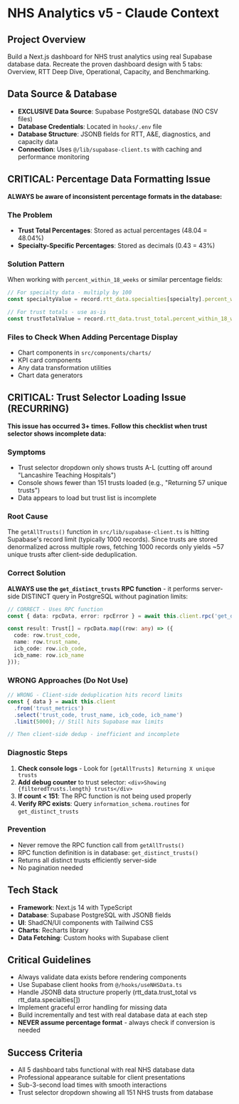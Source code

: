 # NHS Analytics v5 - Claude Context

## Project Overview
Build a Next.js dashboard for NHS trust analytics using real Supabase database data. Recreate the proven dashboard design with 5 tabs: Overview, RTT Deep Dive, Operational, Capacity, and Benchmarking.

## Data Source & Database
- **EXCLUSIVE Data Source**: Supabase PostgreSQL database (NO CSV files)
- **Database Credentials**: Located in `hooks/.env` file
- **Database Structure**: JSONB fields for RTT, A&E, diagnostics, and capacity data
- **Connection**: Uses `@/lib/supabase-client.ts` with caching and performance monitoring

## CRITICAL: Percentage Data Formatting Issue
**ALWAYS be aware of inconsistent percentage formats in the database:**

### The Problem
- **Trust Total Percentages**: Stored as actual percentages (48.04 = 48.04%)
- **Specialty-Specific Percentages**: Stored as decimals (0.43 = 43%)

### Solution Pattern
When working with `percent_within_18_weeks` or similar percentage fields:
```typescript
// For specialty data - multiply by 100
const specialtyValue = record.rtt_data.specialties[specialty].percent_within_18_weeks * 100;

// For trust totals - use as-is
const trustTotalValue = record.rtt_data.trust_total.percent_within_18_weeks;
```

### Files to Check When Adding Percentage Display
- Chart components in `src/components/charts/`
- KPI card components
- Any data transformation utilities
- Chart data generators

## CRITICAL: Trust Selector Loading Issue (RECURRING)
**This issue has occurred 3+ times. Follow this checklist when trust selector shows incomplete data:**

### Symptoms
- Trust selector dropdown only shows trusts A-L (cutting off around "Lancashire Teaching Hospitals")
- Console shows fewer than 151 trusts loaded (e.g., "Returning 57 unique trusts")
- Data appears to load but trust list is incomplete

### Root Cause
The `getAllTrusts()` function in `src/lib/supabase-client.ts` is hitting Supabase's record limit (typically 1000 records). Since trusts are stored denormalized across multiple rows, fetching 1000 records only yields ~57 unique trusts after client-side deduplication.

### Correct Solution
**ALWAYS use the `get_distinct_trusts` RPC function** - it performs server-side DISTINCT query in PostgreSQL without pagination limits:

```typescript
// CORRECT - Uses RPC function
const { data: rpcData, error: rpcError } = await this.client.rpc('get_distinct_trusts') as { data: any[] | null, error: any };

const result: Trust[] = rpcData.map((row: any) => ({
  code: row.trust_code,
  name: row.trust_name,
  icb_code: row.icb_code,
  icb_name: row.icb_name
}));
```

### WRONG Approaches (Do Not Use)
```typescript
// WRONG - Client-side deduplication hits record limits
const { data } = await this.client
  .from('trust_metrics')
  .select('trust_code, trust_name, icb_code, icb_name')
  .limit(5000); // Still hits Supabase max limits

// Then client-side dedup - inefficient and incomplete
```

### Diagnostic Steps
1. **Check console logs** - Look for `[getAllTrusts] Returning X unique trusts`
2. **Add debug counter** to trust selector: `<div>Showing {filteredTrusts.length} trusts</div>`
3. **If count < 151**: The RPC function is not being used properly
4. **Verify RPC exists**: Query `information_schema.routines` for `get_distinct_trusts`

### Prevention
- Never remove the RPC function call from `getAllTrusts()`
- RPC function definition is in database: `get_distinct_trusts()`
- Returns all distinct trusts efficiently server-side
- No pagination needed

## Tech Stack
- **Framework**: Next.js 14 with TypeScript
- **Database**: Supabase PostgreSQL with JSONB fields
- **UI**: ShadCN/UI components with Tailwind CSS
- **Charts**: Recharts library
- **Data Fetching**: Custom hooks with Supabase client

## Critical Guidelines
- Always validate data exists before rendering components
- Use Supabase client hooks from `@/hooks/useNHSData.ts`
- Handle JSONB data structure properly (rtt_data.trust_total vs rtt_data.specialties[])
- Implement graceful error handling for missing data
- Build incrementally and test with real database data at each step
- **NEVER assume percentage format** - always check if conversion is needed

## Success Criteria
- All 5 dashboard tabs functional with real NHS database data
- Professional appearance suitable for client presentations
- Sub-3-second load times with smooth interactions
- Trust selector dropdown showing all 151 NHS trusts from database